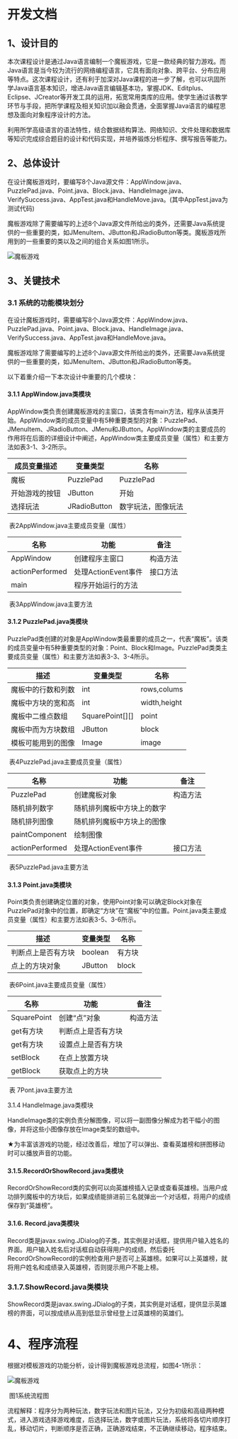 # 开发文档




## 1、设计目的 

 本次课程设计是通过Java语言编制一个魔板游戏，它是一款经典的智力游戏。而Java语言是当今较为流行的网络编程语言，它具有面向对象、跨平台、分布应用等特点。这次课程设计，还有利于加深对Java课程的进一步了解，也可以巩固所学Java语言基本知识，增进Java语言编辑基本功，掌握JDK、Editplus、Eclipse、JCreator等开发工具的运用，拓宽常用类库的应用。使学生通过该教学环节与手段，把所学课程及相关知识加以融会贯通，全面掌握Java语言的编程思想及面向对象程序设计的方法。

利用所学高级语言的语法特性，结合数据结构算法、网络知识、文件处理和数据库等知识完成综合题目的设计和代码实现，并培养锻炼分析程序、撰写报告等能力。





## 2、总体设计

 在设计魔板游戏时，要编写8个Java源文件：AppWindow.java、PuzzlePad.java、Point.java、Block.java、HandleImage.java、VerifySuccess.java、AppTest.java和HandleMove.java。(其中AppTest.java为测试代码)

魔板游戏除了需要编写的上述8个Java源文件所给出的类外，还需要Java系统提供的一些重要的类，如JMenuItem、JButton和JRadioButton等类。魔板游戏所用到的一些重要的类以及之间的组合关系如图1所示。

![魔板游戏](图片\表1.png)







## 3、关键技术



### 3.1 系统的功能模块划分

在设计魔板游戏时，需要编写8个Java源文件：AppWindow.java、PuzzlePad.java、Point.java、Block.java、HandleImage.java、VerifySuccess.java、AppTest.java和HandleMove.java。

魔板游戏除了需要编写的上述8个Java源文件所给出的类外，还需要Java系统提供的一些重要的类，如JMenuItem、JButton和JRadioButton等类。

以下着重介绍一下本次设计中重要的几个模块：



#### 3.1.1 AppWindow.java类模块

AppWindow类负责创建魔板游戏的主窗口，该类含有main方法，程序从该类开始。AppWindow类的成员变量中有5种重要类型的对象：PuzzlePad、JMenuItem、JRadioButton、JMenu和JButton。AppWindow类的主要成员的作用将在后面的详细设计中阐述，AppWindow类主要成员变量（属性）和主要方法如表3-1、3-2所示。

| 成员变量描述   | 变量类型     | 名称               |
| -------------- | ------------ | ------------------ |
| 魔板           | PuzzlePad    | PuzzlePad          |
| 开始游戏的按钮 | JButton      | 开始               |
| 选择玩法       | JRadioButton | 数字玩法，图像玩法 |

​                                         表2AppWindow.java主要成员变量（属性）

| 名称            | 功能                | 备注     |
| --------------- | ------------------- | -------- |
| AppWindow       | 创建程序主窗口      | 构造方法 |
| actionPerformed | 处理ActionEvent事件 | 接口方法 |
| main            | 程序开始运行的方法  |          |

​                                                   表3AppWindow.java主要方法



#### 3.1.2 PuzzlePad.java类模块

PuzzlePad类创建的对象是AppWindow类最重要的成员之一，代表“魔板”。该类的成员变量中有5种重要类型的对象：Point、Block和Image。PuzzlePad类类主要成员变量（属性）和主要方法如表3-3、3-4所示。

| 描述               | 变量类型        | 名称         |
| ------------------ | --------------- | ------------ |
| 魔板中的行数和列数 | int             | rows,colums  |
| 魔板中方块的宽和高 | int             | width,height |
| 魔板中二维点数组   | SquarePoint[][] | point        |
| 魔板中而为方块数组 | JButton         | block        |
| 模板可能用到的图像 | Image           | image        |

​                                          表4PuzzlePad.java主要成员变量（属性）

| 名称            | 功能                       | 备注     |
| --------------- | -------------------------- | -------- |
| PuzzlePad       | 创建魔板对象               | 构造方法 |
| 随机排列数字    | 随机排列魔板中方块上的数字 |          |
| 随机排列图像    | 随机排列魔板中方块上的图像 |          |
| paintComponent  | 绘制图像                   |          |
| actionPerformed | 处理ActionEvent事件        | 接口方法 |

​                                                   表5PuzzlePad.java主要方法



#### 3.1.3 Point.java类模块

Point类负责创建确定位置的对象，使用Point对象可以确定Block对象在PuzzlePad对象中的位置，即确定“方块”在“魔板”中的位置。Point.java类主要成员变量（属性）和主要方法如表3-5、3-6所示。

| 描述               | 变量类型 | 名称   |
| ------------------ | -------- | ------ |
| 判断点上是否有方块 | boolean  | 有方块 |
| 点上的方块对象     | JButton  | block  |

​                                                     表6Point.java主要成员变量（属性）

| 名称        | 功能               | 备注     |
| ----------- | ------------------ | -------- |
| SquarePoint | 创建“点”对象       | 构造方法 |
| get有方块   | 判断点上是否有方块 |          |
| get有方块   | 设置点上是否有方块 |          |
| setBlock    | 在点上放置方块     |          |
| getBlock    | 获取点上的方块     |          |

​                                                               表 7Pont.java主要方法



3.1.4 HandleImage.java类模块

HandleImage类的实例负责分解图像，可以将一副图像分解成为若干幅小的图像，并将这些小图像存放在Image类型的数组中。

 

★为丰富该游戏的功能，经过改善后，增加了可以弹出、查看英雄榜和拼图移动时可以播放声音的功能。



#### 3.1.5.RecordOrShowRecord.java类模块

RecordOrShowRecord类的实例可以向英雄榜插入记录或查看英雄榜。当用户成功排列魔板中的方块后，如果成绩能排进前三名就弹出一个对话框，将用户的成绩保存到“英雄榜”。



#### 3.1.6. Record.java类模块

 Record类是javax.swing.JDialog的子类，其实例是对话框，提供用户输入姓名的界面。用户输入姓名后对话框自动获得用户的成绩，然后委托RecordOrShowRecord的实例检查用户是否可上英雄榜。如果可以上英雄榜，就将用户姓名和成绩录入英雄榜，否则提示用户不能上榜。



### 3.1.7.ShowRecord.java类模块

ShowRecord类是javax.swing.JDialog的子类，其实例是对话框，提供显示英雄榜的界面，可以按成绩从高到低显示曾经登上过英雄榜的英雄们。



# 4、程序流程

根据对模板游戏的功能分析，设计得到魔板游戏总流程，如图4-1所示：

![魔板游戏](图片\Picture1.png)



​                                                                图1系统流程图

流程解释：程序分为两种玩法，数字玩法和图片玩法，又分为初级和高级两种模式，进入游戏选择游戏难度，后选择玩法，数字或图片玩法，系统将各切片顺序打乱，移动切片，判断顺序是否正确，正确游戏结束，不正确继续移动，程序结束。



